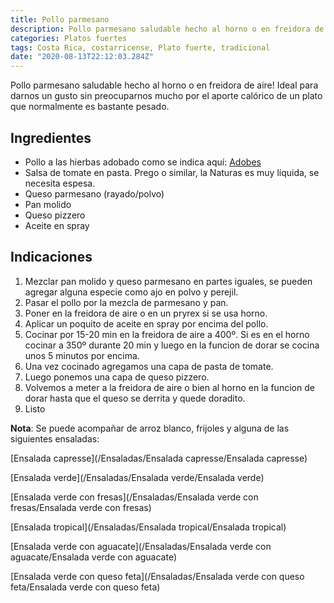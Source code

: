 ```yaml
---
title: Pollo parmesano
description: Pollo parmesano saludable hecho al horno o en freidora de aire!
categories: Platos fuertes
tags: Costa Rica, costarricense, Plato fuerte, tradicional
date: "2020-08-13T22:12:03.284Z"
---
```


Pollo parmesano saludable hecho al horno o en freidora de aire! Ideal para darnos un gusto sin preocuparnos mucho por el aporte calórico de un plato que normalmente es bastante pesado.

## Ingredientes

- Pollo a las hierbas adobado como se indica aquí: [Adobes](/Adobes/Adobes/)
- Salsa de tomate en pasta. Prego o similar, la Naturas es muy líquida, se necesita espesa.
- Queso parmesano (rayado/polvo)
- Pan molido
- Queso pizzero
- Aceite en spray

## Indicaciones

1. Mezclar pan molido y queso parmesano en partes iguales, se pueden agregar alguna especie como ajo en polvo y perejil.
2. Pasar el pollo por la mezcla de parmesano y pan.
3. Poner en la freidora de aire o en un pryrex si se usa horno.
4. Aplicar un poquito de aceite en spray por encima del pollo.
5. Cocinar por 15-20 min en la freidora de aire a 400º. Si es en el horno cocinar a 350º durante 20 min y luego en la funcion de dorar se cocina unos 5 minutos por encima.
6. Una vez cocinado agregamos una capa de pasta de tomate.
7. Luego ponemos una capa de queso pizzero.
8. Volvemos a meter a la freidora de aire o bien al horno en la funcion de dorar hasta que el queso se derrita y quede doradito.
9. Listo

**Nota**: Se puede acompañar de arroz blanco, frijoles y alguna de las siguientes ensaladas:

[Ensalada capresse](/Ensaladas/Ensalada capresse/Ensalada capresse)

[Ensalada verde](/Ensaladas/Ensalada verde/Ensalada verde)

[Ensalada verde con fresas](/Ensaladas/Ensalada verde con fresas/Ensalada verde con fresas)

[Ensalada tropical](/Ensaladas/Ensalada tropical/Ensalada tropical)

[Ensalada verde con aguacate](/Ensaladas/Ensalada verde con aguacate/Ensalada verde con aguacate)

[Ensalada verde con queso feta](/Ensaladas/Ensalada verde con queso feta/Ensalada verde con queso feta)


